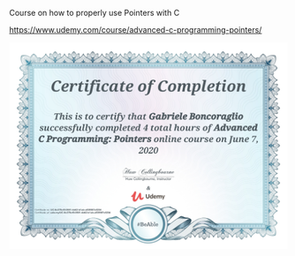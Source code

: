 Course on how to properly use Pointers with C

https://www.udemy.com/course/advanced-c-programming-pointers/

![Alt text](certificate.jpg?raw=true "Title")
